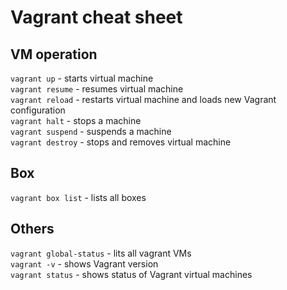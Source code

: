 # Vagrant cheat sheet

## VM operation
`vagrant up` - starts virtual machine  
`vagrant resume` - resumes virtual machine  
`vagrant reload` - restarts virtual machine and loads new Vagrant  configuration   
`vagrant halt` - stops a machine  
`vagrant suspend` - suspends a machine  
`vagrant destroy` - stops and removes virtual machine  

## Box
`vagrant box list` - lists all boxes

## Others
`vagrant global-status` - lits all vagrant VMs  
`vagrant -v` - shows Vagrant version  
`vagrant status` - shows status of Vagrant virtual machines  